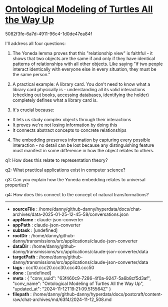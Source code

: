 # [Ontological Modeling of Turtles All the Way Up](https://claude.ai/chat/63f460c9-7286-4f0a-9247-5a6b8cf5d3af)

5082f3fe-6a7d-4911-96c4-1d0de47ea84f

 I'll address all four questions:

1. The Yoneda lemma proves that this "relationship view" is faithful - it shows that two objects are the same if and only if they have identical patterns of relationships with all other objects. Like saying "if two people interact identically with everyone else in every situation, they must be the same person."

2. A practical example: A library card. You don't need to know what a library card physically is - understanding all its valid interactions (checking out books, accessing databases, identifying the holder) completely defines what a library card is.

3. It's crucial because:
- It lets us study complex objects through their interactions
- It proves we're not losing information by doing this
- It connects abstract concepts to concrete relationships

4. The embedding preserves information by capturing every possible interaction - no detail can be lost because any distinguishing feature must manifest in some difference in how the object relates to others.

q1: How does this relate to representation theory?

q2: What practical applications exist in computer science?

q3: Can you explain how the Yoneda embedding relates to universal properties?

q4: How does this connect to the concept of natural transformations?

---

* **sourceFile** : /home/danny/github-danny/hyperdata/docs/chat-archives/data-2025-01-25-12-45-58/conversations.json
* **appName** : claude-json-converter
* **appPath** : claude-json-converter
* **subtask** : [undefined]
* **rootDir** : /home/danny/github-danny/transmissions/src/applications/claude-json-converter
* **dataDir** : /home/danny/github-danny/transmissions/src/applications/claude-json-converter/data
* **targetPath** : /home/danny/github-danny/transmissions/src/applications/claude-json-converter/data
* **tags** : ccc10.ccc20.ccc30.ccc40.ccc50
* **done** : [undefined]
* **meta** : {
  "conv_uuid": "63f460c9-7286-4f0a-9247-5a6b8cf5d3af",
  "conv_name": "Ontological Modeling of Turtles All the Way Up",
  "updated_at": "2024-11-12T19:21:09.515564Z"
}
* **filepath** : /home/danny/github-danny/hyperdata/docs/postcraft/content-raw/chat-archives/md/63f4/2024-11-12_508.md